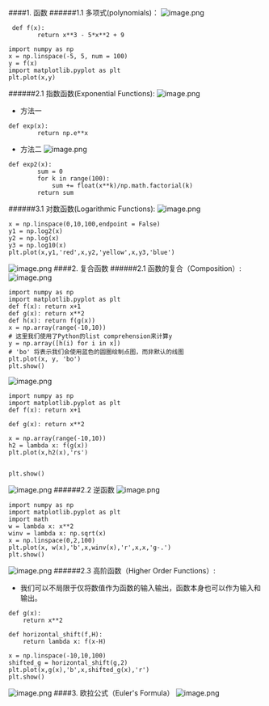 ####1. 函数
######1.1 多项式(polynomials)：
![image.png](https://upload-images.jianshu.io/upload_images/6634703-a07f121191e73275.png?imageMogr2/auto-orient/strip%7CimageView2/2/w/1240)
```
 def f(x):
        return x**3 - 5*x**2 + 9

import numpy as np
x = np.linspace(-5, 5, num = 100)
y = f(x)
import matplotlib.pyplot as plt
plt.plot(x,y)
```
######2.1 指数函数(Exponential Functions):
![image.png](https://upload-images.jianshu.io/upload_images/6634703-dbcb7b31fadd5a93.png?imageMogr2/auto-orient/strip%7CimageView2/2/w/1240)
- 方法一
```
def exp(x):
        return np.e**x
```
- 方法二
![image.png](https://upload-images.jianshu.io/upload_images/6634703-45a525e279e9cd92.png?imageMogr2/auto-orient/strip%7CimageView2/2/w/1240)
```
def exp2(x):
        sum = 0
        for k in range(100):
            sum += float(x**k)/np.math.factorial(k)
        return sum
```
######3.1 对数函数(Logarithmic Functions):
![image.png](https://upload-images.jianshu.io/upload_images/6634703-4ea1cc888efda9bb.png?imageMogr2/auto-orient/strip%7CimageView2/2/w/1240)

```
x = np.linspace(0,10,100,endpoint = False)
y1 = np.log2(x)
y2 = np.log(x)
y3 = np.log10(x)
plt.plot(x,y1,'red',x,y2,'yellow',x,y3,'blue')
```
![image.png](https://upload-images.jianshu.io/upload_images/6634703-a91858e8f3a232f6.png?imageMogr2/auto-orient/strip%7CimageView2/2/w/1240)
####2. 复合函数
######2.1 函数的复合（Composition）:
![image.png](https://upload-images.jianshu.io/upload_images/6634703-09d85744c33eca82.png?imageMogr2/auto-orient/strip%7CimageView2/2/w/1240)
```
import numpy as np
import matplotlib.pyplot as plt
def f(x): return x+1
def g(x): return x**2
def h(x): return f(g(x))
x = np.array(range(-10,10))
# 这里我们使用了Python的list comprehension来计算y
y = np.array([h(i) for i in x])
# 'bo' 将表示我们会使用蓝色的圆圈绘制点图，而非默认的线图
plt.plot(x, y, 'bo')
plt.show()
```
![image.png](https://upload-images.jianshu.io/upload_images/6634703-a3474ee9dc39324f.png?imageMogr2/auto-orient/strip%7CimageView2/2/w/1240)
```
import numpy as np
import matplotlib.pyplot as plt
def f(x): return x+1

def g(x): return x**2

x = np.array(range(-10,10))
h2 = lambda x: f(g(x))
plt.plot(x,h2(x),'rs')


plt.show()
```
![image.png](https://upload-images.jianshu.io/upload_images/6634703-6bc2800d9519f2ee.png?imageMogr2/auto-orient/strip%7CimageView2/2/w/1240)
######2.2 逆函数
![image.png](https://upload-images.jianshu.io/upload_images/6634703-71c3f1fcc7561d92.png?imageMogr2/auto-orient/strip%7CimageView2/2/w/1240)
```
import numpy as np
import matplotlib.pyplot as plt
import math
w = lambda x: x**2
winv = lambda x: np.sqrt(x)
x = np.linspace(0,2,100)
plt.plot(x, w(x),'b',x,winv(x),'r',x,x,'g-.')
plt.show()
```
![image.png](https://upload-images.jianshu.io/upload_images/6634703-79a371defe3168ef.png?imageMogr2/auto-orient/strip%7CimageView2/2/w/1240)
######2.3 高阶函数（Higher Order Functions）:
- 我们可以不局限于仅将数值作为函数的输入输出，函数本身也可以作为输入和输出。
```
def g(x): 
	return x**2

def horizontal_shift(f,H): 
	return lambda x: f(x-H)

x = np.linspace(-10,10,100)
shifted_g = horizontal_shift(g,2)
plt.plot(x,g(x),'b',x,shifted_g(x),'r')
plt.show()
```
![image.png](https://upload-images.jianshu.io/upload_images/6634703-aa51d36ab1024539.png?imageMogr2/auto-orient/strip%7CimageView2/2/w/1240)
####3. 欧拉公式（Euler's Formula）
![image.png](https://upload-images.jianshu.io/upload_images/6634703-cf409c8a1fe97daf.png?imageMogr2/auto-orient/strip%7CimageView2/2/w/1240)
